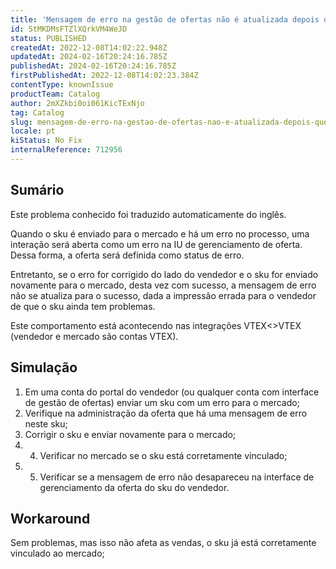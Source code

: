 ```yaml
---
title: 'Mensagem de erro na gestão de ofertas não é atualizada depois que o sku é vinculado a integrações VTEX<>VTEX'
id: 5tMKDMsFTZlXQrkVM4WeJD
status: PUBLISHED
createdAt: 2022-12-08T14:02:22.948Z
updatedAt: 2024-02-16T20:24:16.785Z
publishedAt: 2024-02-16T20:24:16.785Z
firstPublishedAt: 2022-12-08T14:02:23.384Z
contentType: knownIssue
productTeam: Catalog
author: 2mXZkbi0oi061KicTExNjo
tag: Catalog
slug: mensagem-de-erro-na-gestao-de-ofertas-nao-e-atualizada-depois-que-o-sku-e-vinculado-a-integracoes-vtexvtex
locale: pt
kiStatus: No Fix
internalReference: 712956
---
```


## Sumário

<div class="alert alert-info">
  <p>Este problema conhecido foi traduzido automaticamente do inglês.</p>
</div>



Quando o sku é enviado para o mercado e há um erro no processo, uma interação será aberta como um erro na IU de gerenciamento de oferta. Dessa forma, a oferta será definida como status de erro.

Entretanto, se o erro for corrigido do lado do vendedor e o sku for enviado novamente para o mercado, desta vez com sucesso, a mensagem de erro não se atualiza para o sucesso, dada a impressão errada para o vendedor de que o sku ainda tem problemas.

Este comportamento está acontecendo nas integrações VTEX<>VTEX (vendedor e mercado são contas VTEX).


##

## Simulação




1. Em uma conta do portal do vendedor (ou qualquer conta com interface de gestão de ofertas) enviar um sku com um erro para o mercado;
2. Verifique na administração da oferta que há uma mensagem de erro neste sku;
3. Corrigir o sku e enviar novamente para o mercado;
4. 4. Verificar no mercado se o sku está corretamente vinculado;
5. 5. Verificar se a mensagem de erro não desapareceu na interface de gerenciamento da oferta do sku do vendedor.


##

## Workaround


Sem problemas, mas isso não afeta as vendas, o sku já está corretamente vinculado ao mercado;

